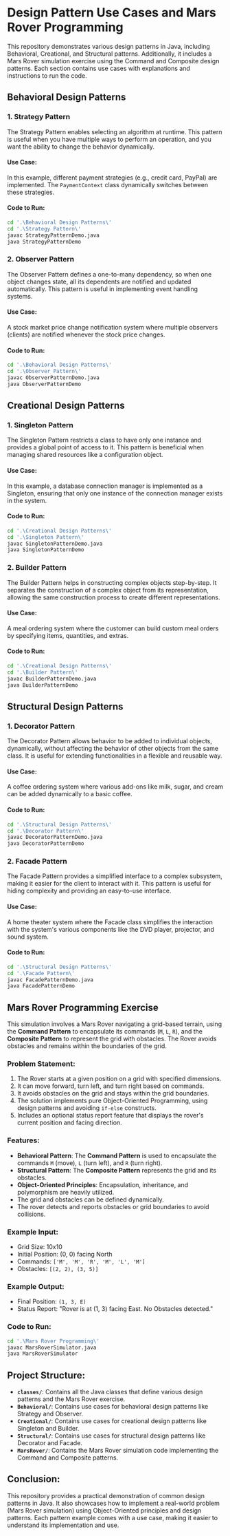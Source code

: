 # Design Pattern Use Cases and Mars Rover Programming

This repository demonstrates various design patterns in Java, including Behavioral, Creational, and Structural patterns. Additionally, it includes a Mars Rover simulation exercise using the Command and Composite design patterns. Each section contains use cases with explanations and instructions to run the code.

## Behavioral Design Patterns

### 1. **Strategy Pattern**
The Strategy Pattern enables selecting an algorithm at runtime. This pattern is useful when you have multiple ways to perform an operation, and you want the ability to change the behavior dynamically.

#### **Use Case:** 
In this example, different payment strategies (e.g., credit card, PayPal) are implemented. The `PaymentContext` class dynamically switches between these strategies.

#### **Code to Run:**
```bash
cd '.\Behavioral Design Patterns\' 
cd '.\Strategy Pattern\'
javac StrategyPatternDemo.java
java StrategyPatternDemo
```

### 2. **Observer Pattern**
The Observer Pattern defines a one-to-many dependency, so when one object changes state, all its dependents are notified and updated automatically. This pattern is useful in implementing event handling systems.

#### **Use Case:** 
A stock market price change notification system where multiple observers (clients) are notified whenever the stock price changes.

#### **Code to Run:**
```bash
cd '.\Behavioral Design Patterns\' 
cd '.\Observer Pattern\'
javac ObserverPatternDemo.java
java ObserverPatternDemo
```

## Creational Design Patterns

### 1. **Singleton Pattern**
The Singleton Pattern restricts a class to have only one instance and provides a global point of access to it. This pattern is beneficial when managing shared resources like a configuration object.

#### **Use Case:** 
In this example, a database connection manager is implemented as a Singleton, ensuring that only one instance of the connection manager exists in the system.

#### **Code to Run:**
```bash
cd '.\Creational Design Patterns\' 
cd '.\Singleton Pattern\'
javac SingletonPatternDemo.java
java SingletonPatternDemo
```

### 2. **Builder Pattern**
The Builder Pattern helps in constructing complex objects step-by-step. It separates the construction of a complex object from its representation, allowing the same construction process to create different representations.

#### **Use Case:** 
A meal ordering system where the customer can build custom meal orders by specifying items, quantities, and extras.

#### **Code to Run:**
```bash
cd '.\Creational Design Patterns\' 
cd '.\Builder Pattern\'
javac BuilderPatternDemo.java
java BuilderPatternDemo
```

## Structural Design Patterns

### 1. **Decorator Pattern**
The Decorator Pattern allows behavior to be added to individual objects, dynamically, without affecting the behavior of other objects from the same class. It is useful for extending functionalities in a flexible and reusable way.

#### **Use Case:** 
A coffee ordering system where various add-ons like milk, sugar, and cream can be added dynamically to a basic coffee.

#### **Code to Run:**
```bash
cd '.\Structural Design Patterns\' 
cd '.\Decorator Pattern\'
javac DecoratorPatternDemo.java
java DecoratorPatternDemo
```

### 2. **Facade Pattern**
The Facade Pattern provides a simplified interface to a complex subsystem, making it easier for the client to interact with it. This pattern is useful for hiding complexity and providing an easy-to-use interface.

#### **Use Case:** 
A home theater system where the Facade class simplifies the interaction with the system's various components like the DVD player, projector, and sound system.

#### **Code to Run:**
```bash
cd '.\Structural Design Patterns\' 
cd '.\Facade Pattern\'
javac FacadePatternDemo.java
java FacadePatternDemo
```

## Mars Rover Programming Exercise

This simulation involves a Mars Rover navigating a grid-based terrain, using the **Command Pattern** to encapsulate its commands (`M`, `L`, `R`), and the **Composite Pattern** to represent the grid with obstacles. The Rover avoids obstacles and remains within the boundaries of the grid.

### Problem Statement:
1. The Rover starts at a given position on a grid with specified dimensions.
2. It can move forward, turn left, and turn right based on commands.
3. It avoids obstacles on the grid and stays within the grid boundaries.
4. The solution implements pure Object-Oriented Programming, using design patterns and avoiding `if-else` constructs.
5. Includes an optional status report feature that displays the rover's current position and facing direction.

### Features:
* **Behavioral Pattern**: The **Command Pattern** is used to encapsulate the commands `M` (move), `L` (turn left), and `R` (turn right).
* **Structural Pattern**: The **Composite Pattern** represents the grid and its obstacles.
* **Object-Oriented Principles**: Encapsulation, inheritance, and polymorphism are heavily utilized.
* The grid and obstacles can be defined dynamically.
* The rover detects and reports obstacles or grid boundaries to avoid collisions.

### Example Input:
* Grid Size: 10x10
* Initial Position: (0, 0) facing North
* Commands: `['M', 'M', 'R', 'M', 'L', 'M']`
* Obstacles: `[(2, 2), (3, 5)]`

### Example Output:
* Final Position: `(1, 3, E)`
* Status Report: "Rover is at (1, 3) facing East. No Obstacles detected."

### Code to Run:
```bash
cd '.\Mars Rover Programming\' 
javac MarsRoverSimulator.java
java MarsRoverSimulator
```

## Project Structure:
* **`classes/`**: Contains all the Java classes that define various design patterns and the Mars Rover exercise.
* **`Behavioral/`**: Contains use cases for behavioral design patterns like Strategy and Observer.
* **`Creational/`**: Contains use cases for creational design patterns like Singleton and Builder.
* **`Structural/`**: Contains use cases for structural design patterns like Decorator and Facade.
* **`MarsRover/`**: Contains the Mars Rover simulation code implementing the Command and Composite patterns.


## Conclusion:
This repository provides a practical demonstration of common design patterns in Java. It also showcases how to implement a real-world problem (Mars Rover simulation) using Object-Oriented principles and design patterns. Each pattern example comes with a use case, making it easier to understand its implementation and use.
